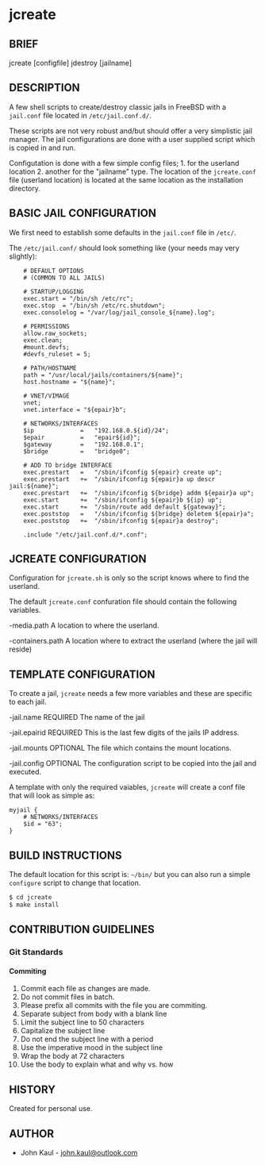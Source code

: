 <!--------------------------------------------*- MARKDOWN -*------
File Last Updated: 08.24.24 16:40:03

Author:  John Kaul <john.kaul@outlook.com>
------------------------------------------------------------------>

# jcreate

## BRIEF

jcreate [configfile]
jdestroy [jailname]

## DESCRIPTION

A few shell scripts to create/destroy classic jails in FreeBSD with a
`jail.conf` file located in `/etc/jail.conf.d/`.

These scripts are not very robust and/but should offer a very
simplistic jail manager. The jail configurations are done with a
user supplied script which is copied in and run. 

Configutation is done with a few simple config files; 1. for the
userland location 2. another for the "jailname" type.  The location of
the `jcreate.conf` file (userland location) is located at the same
location as the installation directory.

## BASIC JAIL CONFIGURATION
We first need to establish some defaults in the `jail.conf` file in `/etc/`.

The `/etc/jail.conf/` should look something like (your needs may very slightly):
```script
    # DEFAULT OPTIONS
    # (COMMON TO ALL JAILS)
    
    # STARTUP/LOGGING
    exec.start = "/bin/sh /etc/rc";
    exec.stop  = "/bin/sh /etc/rc.shutdown";
    exec.consolelog = "/var/log/jail_console_${name}.log";
    
    # PERMISSIONS
    allow.raw_sockets;
    exec.clean;
    #mount.devfs;
    #devfs_ruleset = 5;
    
    # PATH/HOSTNAME
    path = "/usr/local/jails/containers/${name}";
    host.hostname = "${name}";
    
    # VNET/VIMAGE
    vnet;
    vnet.interface = "${epair}b";
    
    # NETWORKS/INTERFACES
    $ip             =   "192.168.0.${id}/24"; 
    $epair          =   "epair${id}";
    $gateway        =   "192.168.0.1"; 
    $bridge         =   "bridge0";
    
    # ADD TO bridge INTERFACE
    exec.prestart   =   "/sbin/ifconfig ${epair} create up";
    exec.prestart   +=  "/sbin/ifconfig ${epair}a up descr jail:${name}";
    exec.prestart   +=  "/sbin/ifconfig ${bridge} addm ${epair}a up";
    exec.start      +=  "/sbin/ifconfig ${epair}b ${ip} up";
    exec.start      +=  "/sbin/route add default ${gateway}";
    exec.poststop   =   "/sbin/ifconfig ${bridge} deletem ${epair}a";
    exec.poststop   +=  "/sbin/ifconfig ${epair}a destroy";

    .include "/etc/jail.conf.d/*.conf";
```

## JCREATE CONFIGURATION
Configuration for `jcreate.sh` is only so the script knows where to
find the userland.

The default `jcreate.conf` confuration file should contain the following variables.  

-media.path
A location to where the userland.

-containers.path
A location where to extract the userland (where the jail will reside)

## TEMPLATE CONFIGURATION
To create a jail, `jcreate` needs a few more variables and these are specific to each jail.

-jail.name REQUIRED
The name of the jail

-jail.epairid REQUIRED
This is the last few digits of the jails IP address.

-jail.mounts OPTIONAL
The file which contains the mount locations.

-jail.config OPTIONAL
The configuration script to be copied into the jail and executed.

A template with only the required vaiables, `jcreate` will create a conf file that will look as simple as:
```
myjail {
    # NETWORKS/INTERFACES
    $id = "63";
}
```

## BUILD INSTRUCTIONS 

The default location for this script is: `~/bin/` but you can also run a
simple `configure` script to change that location.

```bash
$ cd jcreate
$ make install
```

## CONTRIBUTION GUIDELINES

### Git Standards

#### Commiting

1.  Commit each file as changes are made.
2.  Do not commit files in batch.
3.  Please prefix all commits with the file you are commiting.
4.  Separate subject from body with a blank line
5.  Limit the subject line to 50 characters
6.  Capitalize the subject line
7.  Do not end the subject line with a period
8.  Use the imperative mood in the subject line
9.  Wrap the body at 72 characters
10. Use the body to explain what and why vs. how

## HISTORY
Created for personal use.

## AUTHOR
* John Kaul - john.kaul@outlook.com
